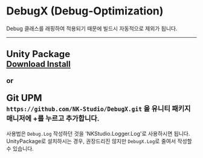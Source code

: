 # DebugX (Debug-Optimization)
Debug 클래스를 래핑하여 적용되기 때문에 빌드시 자동적으로 제외가 됩니다.

---
<span style=font-size:24px><b>Unity Package</b></span><br>
<a href="https://github.com/NK-Studio/DebugX/releases/tag/1.2.0"><b>Download Install</b></a><span style=font-size:18px>
<br>
<br>
or
<br>
<br></a>
<span style=font-size:24px><b>Git UPM</b></span><br>
<span style=font-size:18px>`https://github.com/NK-Studio/DebugX.git`  을 유니티 패키지 매니저에 +를 누르고 추가합니다.
---
사용법은 `Debug.Log` 작성하던 것을 'NKStudio.Logger.Log'로 사용하시면 됩니다.
UnityPackage로 설치하시는 경우, 권장드리진 않지만 `DebugX.Log`로 줄여서 작성할 수 있습니다.</span>